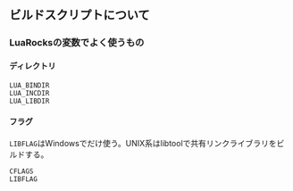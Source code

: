 ## ビルドスクリプトについて

### LuaRocksの変数でよく使うもの

#### ディレクトリ

```
LUA_BINDIR
LUA_INCDIR
LUA_LIBDIR
```

#### フラグ

`LIBFLAG`はWindowsでだけ使う。UNIX系はlibtoolで共有リンクライブラリをビルドする。

```
CFLAGS
LIBFLAG
```

